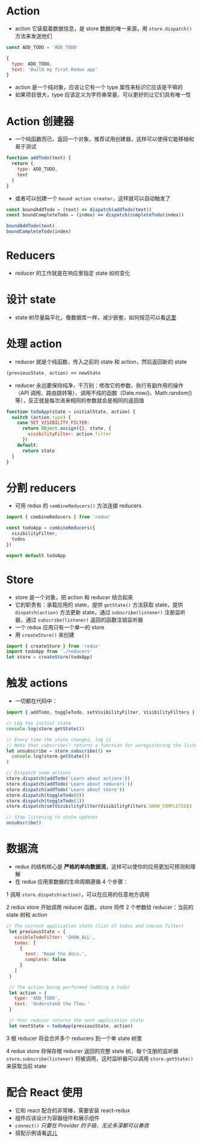 # Action
- action 它装载着数据信息，是 store 数据的唯一来源，用 `store.dispatch()` 方法来发送他们

```js
const ADD_TODO = 'ADD_TODO'
```

```js
{
  type: ADD_TODO,
  text: 'Build my first Redux app'
}
```

- action 是一个纯对象，应该让它有一个 type 属性来标识它应该是干嘛的
- 如果项目很大，type 应该定义为字符串常量，可以更好的让它们具有唯一性

# Action 创建器
- 一个纯函数而已，返回一个对象，推荐试用创建器，这样可以使得它能移植和易于测试

```js
function addTodo(text) {
  return {
    type: ADD_TODO,
    text
  }
}
```

- 或者可以创建一个 `bound action creator`，这样就可以自动触发了

```js
const boundAddTodo = (text) => dispatch(addTodo(text))
const boundCompleteTodo = (index) => dispatch(completeTodo(index))

boundAddTodo(text)
boundCompleteTodo(index)
```

# Reducers
- reducer 的工作就是在响应里指定 state 如何变化

# 设计 state
- state 树尽量扁平化，像数据库一样，减少嵌套，如何规范可以看[这里](https://github.com/paularmstrong/normalizr)

# 处理 action
- reducer 就是个纯函数，传入之前的 state 和 action，然后返回新的 state

```js
(previousState, action) => newState
```

- reducer 永远要保持纯净，千万别：修改它的参数、执行有副作用的操作（API 调用、路由跳转等）、调用不纯的函数（Date.now()、Math.random() 等），反正就是每次进来相同的参数就会是相同的返回值

```js
function todoApp(state = initialState, action) {
  switch (action.type) {
    case SET_VISIBILITY_FILTER:
      return Object.assign({}, state, {
        visibilityFilter: action.filter
      })
    default:
      return state
  }
}
```

# 分割 reducers
- 可用 redux 的 `combineReducers()` 方法连接 reducers

```js
import { combineReducers } from 'redux'

const todoApp = combineReducers({
  visibilityFilter,
  todos
})

export default todoApp
```

# Store
- store 是一个对象，把 action 和 reducer 结合起来
- 它的职责有：承载应用的 state，提供 `getState()` 方法获取 state，提供 `dispatch(action)` 方法更新 state，通过 `subscribe(listener)` 注册监听器，通过 `subscribe(listener)` 返回的函数注销监听器
- 一个 redux 应用只有一个单一的 store
- 用 `createStore()` 来创建

```js
import { createStore } from 'redux'
import todoApp from './reducers'
let store = createStore(todoApp)
```

# 触发 actions
- 一切都在代码中：

```js
import { addTodo, toggleTodo, setVisibilityFilter, VisibilityFilters } from './actions'

// Log the initial state
console.log(store.getState())

// Every time the state changes, log it
// Note that subscribe() returns a function for unregistering the listener
let unsubscribe = store.subscribe(() =>
  console.log(store.getState())
)

// Dispatch some actions
store.dispatch(addTodo('Learn about actions'))
store.dispatch(addTodo('Learn about reducers'))
store.dispatch(addTodo('Learn about store'))
store.dispatch(toggleTodo(0))
store.dispatch(toggleTodo(1))
store.dispatch(setVisibilityFilter(VisibilityFilters.SHOW_COMPLETED))

// Stop listening to state updates
unsubscribe()
```

# 数据流
- redux 的结构核心是 **严格的单向数据流**，这样可以使你的应用更加可预测和理解
- 在 redux 应用里数据的生命周期遵循 4 个步骤：

1 调用 `store.dispatch(action)`，可以在应用的任意地方调用

2 redux store 开始调用 reducer 函数，store 将传 2 个参数给 reducer：当前的 state 树和 action

```js
// The current application state (list of todos and chosen filter)
 let previousState = {
   visibleTodoFilter: 'SHOW_ALL',
   todos: [
     {
       text: 'Read the docs.',
       complete: false
     }
   ]
 }

 // The action being performed (adding a todo)
 let action = {
   type: 'ADD_TODO',
   text: 'Understand the flow.'
 }

 // Your reducer returns the next application state
 let nextState = todoApp(previousState, action)
```

3 根 reducer 将会合并多个 reducers 到一个单 state 树里

4 redux store 将保存根 reducer 返回的完整 state 树，每个注册的监听器 `store.subscribe(listener)` 将被调用，这时监听器可以调用 `store.getState()` 来获取当前 state

# 配合 React 使用
- 它和 react 配合的非常棒，需要安装 react-redux
- 组件应该设计为容器组件和展示组件
- *`connect()` 只要在 Provider 的子级，无论多深都可以奏效*
- 搭配示例请看[这儿](http://redux.js.org/docs/basics/ExampleTodoList.html)
